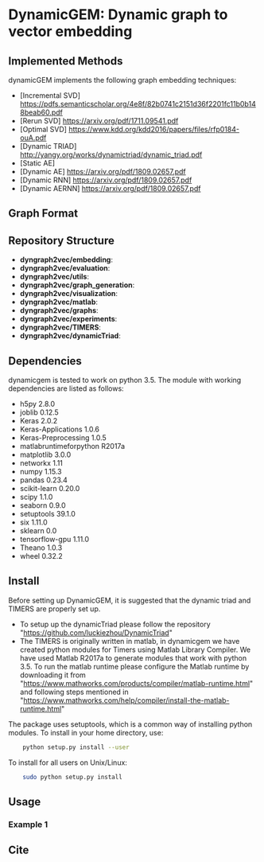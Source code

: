 # DynamicGEM: Dynamic graph to vector embedding


## Implemented Methods
dynamicGEM implements the following graph embedding techniques:
* [Incremental SVD] https://pdfs.semanticscholar.org/4e8f/82b0741c2151d36f2201fc11b0b148beab60.pdf
* [Rerun SVD] https://arxiv.org/pdf/1711.09541.pdf
* [Optimal SVD] https://www.kdd.org/kdd2016/papers/files/rfp0184-ouA.pdf
* [Dynamic TRIAD] http://yangy.org/works/dynamictriad/dynamic_triad.pdf
* [Static AE]
* [Dynamic AE] https://arxiv.org/pdf/1809.02657.pdf
* [Dynamic RNN] https://arxiv.org/pdf/1809.02657.pdf
* [Dynamic AERNN] https://arxiv.org/pdf/1809.02657.pdf

## Graph Format

## Repository Structure
* **dyngraph2vec/embedding**: 
* **dyngraph2vec/evaluation**: 
* **dyngraph2vec/utils**: 
* **dyngraph2vec/graph_generation**: 
* **dyngraph2vec/visualization**:
* **dyngraph2vec/matlab**: 
* **dyngraph2vec/graphs**:
* **dyngraph2vec/experiments**:
* **dyngraph2vec/TIMERS**:
* **dyngraph2vec/dynamicTriad**:

## Dependencies
dynamicgem is tested to work on python 3.5. The module with working dependencies are listed as follows:

* h5py                   2.8.0
* joblib                 0.12.5
* Keras                  2.0.2
* Keras-Applications     1.0.6
* Keras-Preprocessing    1.0.5
* matlabruntimeforpython R2017a
* matplotlib             3.0.0
* networkx               1.11
* numpy                  1.15.3
* pandas                 0.23.4
* scikit-learn           0.20.0
* scipy                  1.1.0
* seaborn                0.9.0
* setuptools             39.1.0
* six                    1.11.0
* sklearn                0.0
* tensorflow-gpu         1.11.0
* Theano                 1.0.3
* wheel                  0.32.2
## Install
Before setting up DynamicGEM, it is suggested that the dynamic triad and TIMERS are properly set up.

* To setup up the dynamicTriad please follow the repository "https://github.com/luckiezhou/DynamicTriad"
* The TIMERS is originally written in matlab, in dynamicgem we have created python modules for Timers using Matlab Library Compiler. We have used Matlab R2017a to generate modules that work with python 3.5. To run the matlab runtime please configure the Matlab runtime by downloading it from "https://www.mathworks.com/products/compiler/matlab-runtime.html" and following steps mentioned in "https://www.mathworks.com/help/compiler/install-the-matlab-runtime.html"


The package uses setuptools, which is a common way of installing python modules. To install in your home directory, use:
```bash
    python setup.py install --user
```

To install for all users on Unix/Linux:
```bash 
    sudo python setup.py install
```
## Usage
### Example 1


## Cite
   
